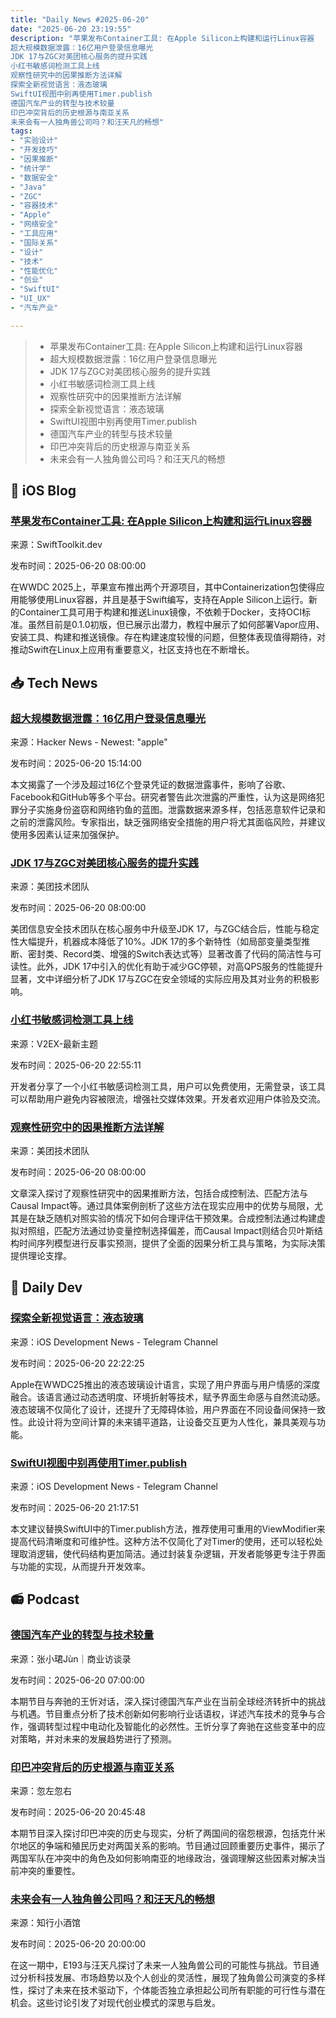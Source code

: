 ```yaml
---
title: "Daily News #2025-06-20"
date: "2025-06-20 23:19:55"
description: "苹果发布Container工具: 在Apple Silicon上构建和运行Linux容器
超大规模数据泄露：16亿用户登录信息曝光
JDK 17与ZGC对美团核心服务的提升实践
小红书敏感词检测工具上线
观察性研究中的因果推断方法详解
探索全新视觉语言：液态玻璃
SwiftUI视图中别再使用Timer.publish
德国汽车产业的转型与技术较量
印巴冲突背后的历史根源与南亚关系
未来会有一人独角兽公司吗？和汪天凡的畅想"
tags: 
- "实验设计"
- "开发技巧"
- "因果推断"
- "统计学"
- "数据安全"
- "Java"
- "ZGC"
- "容器技术"
- "Apple"
- "网络安全"
- "工具应用"
- "国际关系"
- "设计"
- "技术"
- "性能优化"
- "创业"
- "SwiftUI"
- "UI_UX"
- "汽车产业"

---
```


> - 苹果发布Container工具: 在Apple Silicon上构建和运行Linux容器
> - 超大规模数据泄露：16亿用户登录信息曝光
> - JDK 17与ZGC对美团核心服务的提升实践
> - 小红书敏感词检测工具上线
> - 观察性研究中的因果推断方法详解
> - 探索全新视觉语言：液态玻璃
> - SwiftUI视图中别再使用Timer.publish
> - 德国汽车产业的转型与技术较量
> - 印巴冲突背后的历史根源与南亚关系
> - 未来会有一人独角兽公司吗？和汪天凡的畅想

## 🍎 iOS Blog

### [苹果发布Container工具: 在Apple Silicon上构建和运行Linux容器](https://swifttoolkit.dev/posts/container)

来源：SwiftToolkit.dev

发布时间：2025-06-20 08:00:00

在WWDC 2025上，苹果宣布推出两个开源项目，其中Containerization包使得应用能够使用Linux容器，并且是基于Swift编写，支持在Apple Silicon上运行。新的Container工具可用于构建和推送Linux镜像，不依赖于Docker，支持OCI标准。虽然目前是0.1.0初版，但已展示出潜力，教程中展示了如何部署Vapor应用、安装工具、构建和推送镜像。存在构建速度较慢的问题，但整体表现值得期待，对推动Swift在Linux上应用有重要意义，社区支持也在不断增长。

## 📥 Tech News

### [超大规模数据泄露：16亿用户登录信息曝光](https://decrypt.co/326163/data-breach-hits-billions-logins-google-facebook-github)

来源：Hacker News - Newest: "apple"

发布时间：2025-06-20 15:14:00

本文揭露了一个涉及超过16亿个登录凭证的数据泄露事件，影响了谷歌、Facebook和GitHub等多个平台。研究者警告此次泄露的严重性，认为这是网络犯罪分子实施身份盗窃和网络钓鱼的蓝图。泄露数据来源多样，包括恶意软件记录和之前的泄露风险。专家指出，缺乏强网络安全措施的用户将尤其面临风险，并建议使用多因素认证来加强保护。

### [JDK 17与ZGC对美团核心服务的提升实践](https://tech.meituan.com/2025/06/20/jdk17-zgc.html)

来源：美团技术团队

发布时间：2025-06-20 08:00:00

美团信息安全技术团队在核心服务中升级至JDK 17，与ZGC结合后，性能与稳定性大幅提升，机器成本降低了10%。JDK 17的多个新特性（如局部变量类型推断、密封类、Record类、增强的Switch表达式等）显著改善了代码的简洁性与可读性。此外，JDK 17中引入的优化有助于减少GC停顿，对高QPS服务的性能提升显著，文中详细分析了JDK 17与ZGC在安全领域的实际应用及其对业务的积极影响。

### [小红书敏感词检测工具上线](https://www.v2ex.com/t/1140030)

来源：V2EX-最新主题

发布时间：2025-06-20 22:55:11

开发者分享了一个小红书敏感词检测工具，用户可以免费使用，无需登录，该工具可以帮助用户避免内容被限流，增强社交媒体效果。开发者欢迎用户体验及交流。

### [观察性研究中的因果推断方法详解](https://tech.meituan.com/2025/06/20/meituan-ab-online-controlled-experiment-06.html)

来源：美团技术团队

发布时间：2025-06-20 08:00:00

文章深入探讨了观察性研究中的因果推断方法，包括合成控制法、匹配方法与Causal Impact等。通过具体案例剖析了这些方法在现实应用中的优势与局限，尤其是在缺乏随机对照实验的情况下如何合理评估干预效果。合成控制法通过构建虚拟对照组，匹配方法通过协变量控制选择偏差，而Causal Impact则结合贝叶斯结构时间序列模型进行反事实预测，提供了全面的因果分析工具与策略，为实际决策提供理论支撑。

## 💾 Daily Dev

### [探索全新视觉语言：液态玻璃](https://www.createwithswift.com/exploring-a-new-visual-language-liquid-glass/)

来源：iOS Development News - Telegram Channel

发布时间：2025-06-20 22:22:25

Apple在WWDC25推出的液态玻璃设计语言，实现了用户界面与用户情感的深度融合。该语言通过动态透明度、环境折射等技术，赋予界面生命感与自然流动感。液态玻璃不仅简化了设计，还提升了无障碍体验，用户界面在不同设备间保持一致性。此设计将为空间计算的未来铺平道路，让设备交互更为人性化，兼具美观与功能。

### [SwiftUI视图中别再使用Timer.publish](https://medium.com/parable-engineering/stop-using-timer-publish-in-your-swiftui-views-498ff270860f)

来源：iOS Development News - Telegram Channel

发布时间：2025-06-20 21:17:51

本文建议替换SwiftUI中的Timer.publish方法，推荐使用可重用的ViewModifier来提高代码清晰度和可维护性。这种方法不仅简化了对Timer的使用，还可以轻松处理取消逻辑，使代码结构更加简洁。通过封装复杂逻辑，开发者能够更专注于界面与功能的实现，从而提升开发效率。

## 📻 Podcast

### [德国汽车产业的转型与技术较量](https://www.xiaoyuzhoufm.com/episode/68541e1d2a38b4d97984bf79)

来源：张小珺Jùn｜商业访谈录

发布时间：2025-06-20 07:00:00

本期节目与奔驰的王忻对话，深入探讨德国汽车产业在当前全球经济转折中的挑战与机遇。节目重点分析了技术创新如何影响行业话语权，详述汽车技术的竞争与合作，强调转型过程中电动化及智能化的必然性。王忻分享了奔驰在这些变革中的应对策略，并对未来的发展趋势进行了预测。

### [印巴冲突背后的历史根源与南亚关系](https://www.xiaoyuzhoufm.com/episode/685549552a38b4d979acd447)

来源：忽左忽右

发布时间：2025-06-20 20:45:48

本期节目深入探讨印巴冲突的历史与现实，分析了两国间的宿怨根源，包括克什米尔地区的争端和殖民历史对两国关系的影响。节目通过回顾重要历史事件，揭示了两国军队在冲突中的角色及如何影响南亚的地缘政治，强调理解这些因素对解决当前冲突的重要性。

### [未来会有一人独角兽公司吗？和汪天凡的畅想](https://www.xiaoyuzhoufm.com/episode/6854d5682a38b4d97996e981)

来源：知行小酒馆

发布时间：2025-06-20 20:00:00

在这一期中，E193与汪天凡探讨了未来一人独角兽公司的可能性与挑战。节目通过分析科技发展、市场趋势以及个人创业的灵活性，展现了独角兽公司演变的多样性，探讨了未来在技术驱动下，个体能否独立承担起公司所有职能的可行性与潜在机会。这些讨论引发了对现代创业模式的深思与启发。
